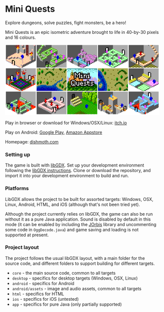 # Mini Quests
Explore dungeons, solve puzzles, fight monsters, be a hero!

Mini Quests is an epic isometric adventure brought to life in 40-by-30 pixels and 16 colours.

![Mini Quests](image.png)

Play in browser or download for Windows/OSX/Linux:
[itch.io](https://dishmoth.itch.io/mini-quests)

Play on Android:
[Google Play](https://play.google.com/store/apps/details?id=com.dishmoth.miniquests),
[Amazon Appstore](https://www.amazon.com/dp/B07859CKY9)

Homepage:
[dishmoth.com](http://dishmoth.com/games/mini-quests/)

### Setting up
The game is built with [libGDX](https://libgdx.badlogicgames.com/).
Set up your development environment following the
[libGDX instructions](https://github.com/libgdx/libgdx/wiki).
Clone or download the repository, and import it into your development environment to build
and run.

### Platforms
LibGDX allows the project to be built for assorted targets: Windows, OSX, Linux, Android, HTML, and iOS (although that's not been tried yet).

Although the project currently relies on libGDX, the game can also be run without it as a pure Java application. Sound is disabled by default in this mode (it can be enabled by including the [JOrbis](http://www.jcraft.com/jorbis/) library and uncommenting some code in `OggDecode.java`) and game saving and loading is not supported at present.

### Project layout
The project follows the usual libGDX layout, with a main folder for the source code, and different folders to support building for different targets. 
- `core` -  the main source code, common to all targets 
- `desktop` - specifics for desktop targets (Windows, OSX, Linux)
- `android` - specifics for Android
- `android/assets` - image and audio assets, common to all targets
- `html` - specifics for HTML
- `ios` - specifics for iOS (untested)
- `app` - specifics for pure Java (only partially supported)
